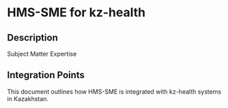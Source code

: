 # HMS-SME for kz-health

## Description

Subject Matter Expertise

## Integration Points

This document outlines how HMS-SME is integrated with kz-health systems in Kazakhstan.
